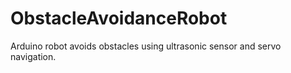 # ObstacleAvoidanceRobot
Arduino robot avoids obstacles using ultrasonic sensor and servo navigation.
